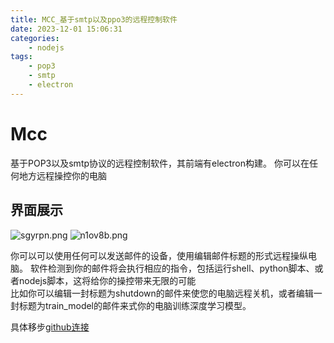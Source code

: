 ```yaml
---
title: MCC_基于smtp以及ppo3的远程控制软件
date: 2023-12-01 15:06:31
categories:
    - nodejs
tags:
    - pop3
    - smtp
    - electron
---
```

# Mcc
基于POP3以及smtp协议的远程控制软件，其前端有electron构建。
你可以在任何地方远程操控你的电脑
## 界面展示
![sgyrpn.png](https://files.catbox.moe/sgyrpn.png)
![n1ov8b.png](https://files.catbox.moe/n1ov8b.png)

你可以可以使用任何可以发送邮件的设备，使用编辑邮件标题的形式远程操纵电脑。
软件检测到你的邮件将会执行相应的指令，包括运行shell、python脚本、或者nodejs脚本，这将给你的操控带来无限的可能  
比如你可以编辑一封标题为shutdown的邮件来使您的电脑远程关机，或者编辑一封标题为train_model的邮件来式你的电脑训练深度学习模型。

具体移步[github连接](https://github.com/showarp/Mcc)
